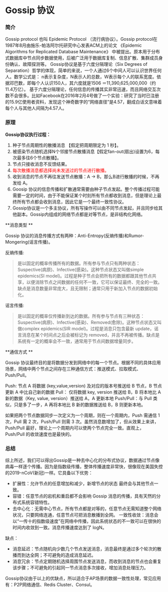 # Gossip 协议

### 简介

Gossip protocol 也叫 Epidemic Protocol （流行病协议）。Gossip protocol在1987年8月由施乐-帕洛阿尔托研究中心发表ACM上的论文
《Epidemic Algorithms for Replicated Database Maintenance》
中被提出。原本用于分布式数据库中节点同步数据使用，后被广泛用于数据库复制、信息扩散、集群成员身份确认、故障探测等。
Gossip协议是基于六度分隔理论（Six Degrees of Separation）哲学的体现，简单的来说，一个人通过6个中间人可以认识世界任何人。数学公式是：
n表示复杂度，N表示人的总数，W表示每个人的联系宽度。依据邓巴数，即每个人认识150人，其六度就是1506 ＝11,390,625,000,000（约11.4万亿）。
基于六度分隔理论，任何信息的传播其实非常迅速，而且网络交互次数不会很多。比如Facebook在2016年2月4号做了一个实验：研究了当时已注册的15.9亿使用者资料，发现这个神奇数字的“网络直径”是4.57，翻成白话文意味着每个人与其他人间隔为4.57人。



### 原理

**Gossip协议执行过程：**

1. 种子节点周期性的散播消息 【假定把周期限定为 1 秒】。
2. 被感染节点随机选择N个邻接节点散播消息【假定fan-out(扇出)设置为6，每次最多往6个节点散播】。
3. 节点只接收消息不反馈结果。
4. <font color = red>每次散播消息都选择尚未发送过的节点进行散播。</font>
5. 收到消息的节点不再往发送节点散播：A -> B，那么B进行散播的时候，不再发给 A。
6. Goosip 协议的信息传播和扩散通常需要由种子节点发起。整个传播过程可能需要一定的时间，由于不能保证某个时刻所有节点都收到消息，但是理论上最终所有节点都会收到消息，因此它是一个最终一致性协议。
7. Gossip协议是一个多主协议，所有写操作可以由不同节点发起，并且同步给其他副本。Gossip内组成的网络节点都是对等节点，是非结构化网络。



**消息类型 **

Gossip 协议的消息传播方式有两种：Anti-Entropy(反熵传播)和Rumor-Mongering(谣言传播)。

反熵传播:

> 是以固定的概率传播所有的数据。所有参与节点只有两种状态：Suspective(病原)、Infective(感染)。这种节点状态又叫做simple epidemics(SI model)。过程是种子节点会把所有的数据都跟其他节点共享，以便消除节点之间数据的任何不一致，它可以保证最终、完全的一致。缺点是消息数量非常庞大，且无限制；通常只用于新加入节点的数据初始化。

谣言传播:

> 是以固定的概率仅传播新到达的数据。所有参与节点有三种状态：Suspective(病原)、Infective(感染)、Removed(愈除)。这种节点状态又叫做complex epidemics(SIR model)。过程是消息只包含最新 update，谣言消息在某个时间点之后会被标记为 removed，并且不再被传播。缺点是系统有一定的概率会不一致，通常用于节点间数据增量同步。



**通信方式 **

Gossip 协议最终目的是将数据分发到网络中的每一个节点。根据不同的具体应用场景，网络中两个节点之间存在三种通信方式：推送模式、拉取模式、Push/Pull。

Push: 		节点 A 将数据 (key,value,version) 及对应的版本号推送给 B 节点，B 节点更新 A 中比自己新的数据
Pull：	 	仅将数据 key, version 推送给 B，B 将本地比 A 新的数据（Key, value, version）推送给 A，A 更新本地
Push/Pull：与 Pull 类似，只是多了一步，A 再将本地比 B 新的数据推送给 B，B 则更新本地。

如果把两个节点数据同步一次定义为一个周期，则在一个周期内，Push 需通信 1 次，Pull 需 2 次，Push/Pull 则需 3 次。虽然消息数增加了，但从效果上来讲，Push/Pull 最好，理论上一个周期内可以使两个节点完全一致。直观上，Push/Pull 的收敛速度也是最快的。



### 总结
综上所述，我们可以得出Gossip是一种去中心化的分布式协议，数据通过节点像病毒一样逐个传播。因为是指数级传播，整体传播速度非常快，很像现在美国失控的2019-nCoV(新冠)一样。它具备以下优势：

* 扩展性：允许节点的任意增加和减少，新增节点的状态 最终会与其他节点一致。
* 容错：任意节点的宕机和重启都不会影响 Gossip 消息的传播，具有天然的分布式系统容错特性。
* 去中心化：无需中心节点，所有节点都是对等的，任意节点无需知道整个网络状况，只要网络连通，任意节点可把消息散播到全网。
  一致性收敛：消息会以“一传十的指数级速度”在网络中传播，因此系统状态的不一致可以在很快的时间内收敛到一致。消息传播速度达到了 logN。

缺点：

* 消息延迟：节点随机向少数几个节点发送消息，消息最终是通过多个轮次的散播而到达全网；不可避免的造成消息延迟。
* 消息冗余：节点定期随机选择周围节点发送消息，而收到消息的节点也会重复该步骤；不可避免的引起同一节点消息多次接收，增加消息处理压力。

Gossip协议由于以上的优缺点，所以适合于AP场景的数据一致性处理，常见应用有：P2P网络通信、Redis Cluster、Consul。